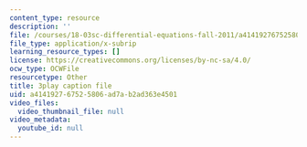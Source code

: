 ```yaml
---
content_type: resource
description: ''
file: /courses/18-03sc-differential-equations-fall-2011/a414192767525806ad7ab2ad363e4501_2-5oq-igwtU.vtt
file_type: application/x-subrip
learning_resource_types: []
license: https://creativecommons.org/licenses/by-nc-sa/4.0/
ocw_type: OCWFile
resourcetype: Other
title: 3play caption file
uid: a4141927-6752-5806-ad7a-b2ad363e4501
video_files:
  video_thumbnail_file: null
video_metadata:
  youtube_id: null
---
```

